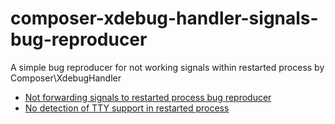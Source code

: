 # composer-xdebug-handler-signals-bug-reproducer
A simple bug reproducer for not working signals within restarted process by Composer\XdebugHandler

* [Not forwarding signals to restarted process bug reproducer](./SIGNALS.md)
* [No detection of TTY support in restarted process](./COLORS.md)
